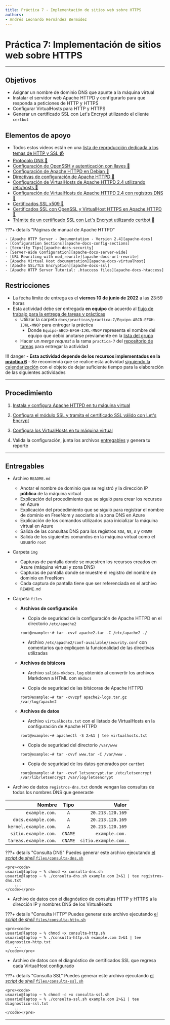```yaml
---
title: Práctica 7 - Implementación de sitios web sobre HTTPS
authors:
- Andrés Leonardo Hernández Bermúdez
---
```


# Práctica 7: Implementación de sitios web sobre HTTPS

--------------------------------------------------------------------------------

## Objetivos

- Asignar un nombre de dominio DNS que apunte a la máquina virtual
- Instalar el servidor web Apache HTTPD y configurarlo para que responda a peticiones de HTTP y HTTPS
- Configurar VirtualHosts para HTTP y HTTPS
- Generar un certificado SSL con Let's Encrypt utilizando el cliente `certbot`

## Elementos de apoyo

- Todos estos videos están en una [lista de reproducción dedicada a los temas de HTTP y SSL 📹][playlist-https]
- [Protocolo DNS 📼][video-protocolo-dns]
- [Configuración de OpenSSH y autenticación con llaves 📼][video-configuracion-ssh]
- [Configuración de Apache HTTPD en Debian 📼][video-configuracion-apache-debian]
- [Directivas de configuración de Apache HTTPD 📼][video-directivas-apache]
- [Configuración de VirtualHosts de Apache HTTPD 2.4 utilizando /etc/hosts 📼][video-virtualhosts-apache-etc-hosts]
- [Configuración de VirtualHosts de Apache HTTPD 2.4 con registros DNS 📼][video-virtualhosts-apache-registros-dns]
- [Certificados SSL x509 📼][video-certificados-ssl-x509]
- [Certificados SSL con OpenSSL y VirtualHost HTTPS en Apache HTTPD 📼][video-certificados-ssl-virtualhost-https-apache]
- [Trámite de un certificado SSL con Let's Encrypt utilizando certbot 📼][video-letsencrypt-certbot]

???+ details "Páginas de manual de Apache HTTPD"

    - [Apache HTTP Server - Documentation - Version 2.4][apache-docs]
    - [Configuration Sections][apache-docs-config-sections]
    - [Security Tips][apache-docs-security]
    - [Server-Wide Configuration][apache-docs-server-wide]
    - [URL Rewriting with mod_rewrite][apache-docs-url-rewrite]
    - [Apache Virtual Host documentation][apache-docs-virtualhost]
    - [Apache SSL/TLS Encryption][apache-docs-ssl]
    - [Apache HTTP Server Tutorial: .htaccess files][apache-docs-htaccess]

## Restricciones

- La fecha límite de entrega es el **viernes 10 de junio de 2022** a las 23:59 horas
- Esta actividad debe ser entregada **en equipo** de acuerdo al [flujo de trabajo para la entrega de tareas y prácticas][flujo-de-trabajo]
    - Utilizar la carpeta `docs/practicas/practica-7/Equipo-ABCD-EFGH-IJKL-MNOP` para entregar la práctica
        - Donde `Equipo-ABCD-EFGH-IJKL-MNOP` representa el nombre del equipo que debió anotarse previamente en la [lista del grupo][lista-redes]
    - Hacer un _merge request_ a la rama `practica-7` del [repositorio de tareas][repo-tareas] para entregar la actividad

!!! danger
    - **Esta actividad depende de los recursos implementados en la [práctica 6](../practica-6)**
    - Se recomienda que se realice esta actividad [siguiendo la calendarización](../) con el objeto de dejar suficiente tiempo para la elaboración de las siguientes actividades

--------------------------------------------------------------------------------

## Procedimiento

1. [Instala y configura Apache HTTPD en tu máquina virtual](./apache-httpd)

2. [Configura el módulo SSL y tramita el certificado SSL válido con Let's Encrypt](./ssl-lets-encrypt)

3. [Configura los VirtualHosts en tu máquina virtual](./virtual-hosts)

4. Valida la configuración, junta los archivos [entregables](#entregables) y genera tu reporte

--------------------------------------------------------------------------------

## Entregables

- Archivo `README.md`
    - Anotar el nombre de dominio que se registró y la dirección IP **pública** de la máquina virtual
    - Explicación del procedimiento que se siguió para crear los recursos en Azure
    - Explicación del procedimiento que se siguió para registrar el nombre de dominio en FreeNom y asociarlo a la zona DNS en Azure
    - Explicación de los comandos utilizados para inicializar la máquina virtual en Azure
    - Salida de las consultas DNS para los registros `SOA`, `NS`, `A` y `CNAME`
    - Salida de los siguientes comandos en la máquina virtual como el usuario `root`

- Carpeta `img`
    - Capturas de pantalla donde se muestren los recursos creados en Azure (máquina virtual y zona DNS)
    - Capturas de pantalla donde se muestre el registro del nombre de dominio en FreeNom
    - Cada captura de pantalla tiene que ser referenciada en el archivo `README.md`

- Carpeta `files`
    - **Archivos de configuración**
        - Copia de seguridad de la configuración de Apache HTTPD en el directorio `/etc/apache2`

        ```
        root@example:~# tar -cvvf apache2.tar -C /etc/apache2 ./
        ```

        - Archivo `/etc/apache2/conf-available/security.conf` con comentarios que expliquen la funcionalidad de las directivas utilizadas

    - **Archivos de bitácora**
        - Archivo `salida-mkdocs.log` obtenido al convertir los archivos Markdown a HTML con `mkdocs`

        - Copia de seguridad de las bitácoras de Apache HTTPD

        ```
        root@example:~# tar -cvvzpf apache2-logs.tar.gz /var/log/apache2
        ```

    - **Archivos de datos**
        - Archivo `virtualhosts.txt` con el listado de VirtualHosts en la configuración de Apache HTTPD

        ```
        root@example:~# apachectl -S 2>&1 | tee virtualhosts.txt
        ```

        - Copia de seguridad del directorio `/var/www`

        ```
        root@example:~# tar -cvvf www.tar -C /var/www .
        ```

        - Copia de seguridad de los datos generados por `certbot`

        ```
        root@example:~# tar -cvvf letsencrypt.tar /etc/letsencrypt /var/lib/letsencrypt /var/log/letsencrypt
        ```

<br style="display: none; visibility: hidden;" />

- Archivo de datos `registros-dns.txt` donde vengan las consultas de todos los nombres DNS que generaste

| Nombre                | Tipo    | Valor                |
|----------------------:|:-------:|---------------------:|
|        `example.com.` | `A`     |     `20.213.120.169` |
|   `docs.example.com.` | `A`     |     `20.213.120.169` |
| `kernel.example.com.` | `A`     |     `20.213.120.169` |
|  `sitio.example.com.` | `CNAME` |       `example.com.` |
| `tareas.example.com.` | `CNAME` | `sitio.example.com.` |

???+ details "Consulta DNS"
    Puedes generar este archivo ejecutando [el _script_ de _shell_ `files/consulta-dns.sh`](files/consulta-dns.sh)

    <pre><code>
    usuario@laptop ~ % chmod +x consulta-dns.sh
    usuario@laptop ~ % ./consulta-dns.sh example.com 2>&1 | tee registros-dns.txt
    	...
    </code></pre>

<br style="display: none; visibility: hidden;" />

- Archivo de datos con el diagnóstico de consultas HTTP y HTTPS a la dirección IP y nombres DNS de los VirtualHosts

???+ details "Consulta HTTP"
    Puedes generar este archivo ejecutando [el _script_ de _shell_ `files/consulta-http.sh`](files/consulta-http.sh)

    <pre><code>
    usuario@laptop ~ % chmod +x consulta-http.sh
    usuario@laptop ~ % ./consulta-http.sh example.com 2>&1 | tee diagnostico-http.txt
    	...
    </code></pre>

<br style="display: none; visibility: hidden;" />

- Archivo de datos con el diagnóstico de certificados SSL que regresa cada VirtualHost configurado

???+ details "Consulta SSL"
    Puedes generar este archivo ejecutando [el _script_ de _shell_ `files/consulta-ssl.sh`](files/consulta-ssl.sh)

    <pre><code>
    usuario@laptop ~ % chmod -c +x consulta-ssl.sh
    usuario@laptop ~ % ./consulta-ssl.sh example.com 2>&1 | tee diagnostico-ssl.txt
    	...
    </code></pre>

--------------------------------------------------------------------------------

[flujo-de-trabajo]: https://redes-ciencias-unam.gitlab.io/2022-2/tareas-redes/workflow/
[repo-tareas]: https://gitlab.com/Redes-Ciencias-UNAM/2022-2/tareas-redes/-/merge_requests

[lista-redes]: https://tinyurl.com/Lista-Redes-2022-2

[playlist-https]: https://www.youtube.com/playlist?list=PLN1TFzSBXi3QGCMqARFoO1ePBX1P38erB
[video-protocolo-dns]: https://www.youtube.com/watch?v=r4PntflJs9E&list=PLN1TFzSBXi3QWbHwBEV3p4LxV5KceXu8d&index=40
[video-configuracion-ssh]: https://youtu.be/Hnu7BHBDcoM&t=1390&list=PLN1TFzSBXi3QGCMqARFoO1ePBX1P38erB
[video-configuracion-apache-debian]: https://youtu.be/XbQ_dBuERdM&list=PLN1TFzSBXi3QGCMqARFoO1ePBX1P38erB&index=2
[video-directivas-apache]: https://youtu.be/3JkQs3KcjxQ&list=PLN1TFzSBXi3QGCMqARFoO1ePBX1P38erB&index=3
[video-virtualhosts-apache-etc-hosts]: https://youtu.be/ZnqSNXIr-h4&list=PLN1TFzSBXi3QGCMqARFoO1ePBX1P38erB&index=4
[video-virtualhosts-apache-registros-dns]: https://youtu.be/JYo5rc4mhf0&list=PLN1TFzSBXi3QGCMqARFoO1ePBX1P38erB&index=5
[video-certificados-ssl-x509]: https://youtu.be/rXqkJi_FTuQ&list=PLN1TFzSBXi3QGCMqARFoO1ePBX1P38erB&index=6
[video-certificados-ssl-virtualhost-https-apache]: https://youtu.be/66dOHHD6L5I&list=PLN1TFzSBXi3QGCMqARFoO1ePBX1P38erB&index=7
[video-letsencrypt-certbot]: https://youtu.be/kpiChLT5JPs&list=PLN1TFzSBXi3QGCMqARFoO1ePBX1P38erB&index=8

[apache-docs]: https://httpd.apache.org/docs/2.4/
[apache-docs-config-sections]: https://httpd.apache.org/docs/2.4/sections.html
[apache-docs-security]: https://httpd.apache.org/docs/2.4/misc/security_tips.html
[apache-docs-server-wide]: https://httpd.apache.org/docs/2.4/server-wide.html
[apache-docs-url-rewrite]: https://httpd.apache.org/docs/2.4/rewrite/
[apache-docs-virtualhost]: https://httpd.apache.org/docs/2.4/vhosts/
[apache-docs-ssl]: https://httpd.apache.org/docs/2.4/ssl/
[apache-docs-htaccess]: https://httpd.apache.org/docs/2.4/howto/htaccess.html

[certbot-instructions-debian-10-buster]: https://certbot.eff.org/instructions?ws=apache&os=debianbuster
